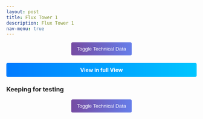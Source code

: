 ```yaml
---
layout: post
title: Flux Tower 1
description: Flux Tower 1
nav-menu: true
---
```


<style>
/* Styling for the Toggle Technical Data button */ 
.collapsible {
    color: white;
    background-image: linear-gradient(to right, #764BA2, #667EEA);
    border: none;
    cursor: pointer;
    padding: 10px 15px;
    border-radius: 4px;
    text-align: center;
    display: block;
    margin: auto;
}
    .container {
    display: none;  /* Start as hidden */
}

/* Styling for the View in full View button */
.full-view-button {
    display: block;
    margin: 20px auto; /* centers the button horizontally */
    background-image: linear-gradient(to right, #007BFF, #00C6FF);  /* darker grays */
    color: white;
    border: none;
    cursor: pointer;
    padding: 10px 15px;
    border-radius: 4px;
    text-align: center;
    text-decoration: none; /* Since it will be an anchor tag */
    font-weight: bold; /* Bold text */
}
</style>


<!-- More Technical Data -->
<div class="collapsible-container">
    <button class="collapsible">Toggle Technical Data</button>
    <div class="container">
        <div class="html-object">
            <iframe width="100%" height="800" frameborder="0" scrolling="no" src="longterm_plots/longterm_plotly_fluxtower1.html"></iframe>
            <h4><i>*Simply click your variable of interest!</i></h4>
        </div>
    </div>
</div>


<!-- View in full View Button -->
<a href="https://kesondrakey.github.io/longterm_plots/longterm_plotly_fluxtower1.html" class="full-view-button">View in full View</a>





<!-- More Technical Data -->
<h3>Keeping for testing </h3>
<button class="collapsible">Toggle Technical Data</button> <!-- This button will toggle the content below *currently doesnt work; i want this button the be a gradient blue color with white text -->
 <div class="container">
    <div class="html-object">
      <!-- Here's where you add the iframe to embed the Plotly graph -->
      <iframe width="100%" height="800" frameborder="0" scrolling="no" src="longterm_plots/longterm_plotly_fluxtower1.html">
      </iframe>
          <h4><i>*Simply click your variable of interest!</i></h4>
    </div>
  </div>


</div>

<script>
// Collapsible Functionality
var coll = document.getElementsByClassName("collapsible");
for (let i = 0; i < coll.length; i++) {
    coll[i].addEventListener("click", function() {
        this.classList.toggle("active");
        
        // Adjust this part to target the .container inside the .collapsible-container
        var content = this.parentNode.querySelector(".container");
        
        content.style.display = content.style.display === "block" ? "none" : "block";
    });
}


</script>
